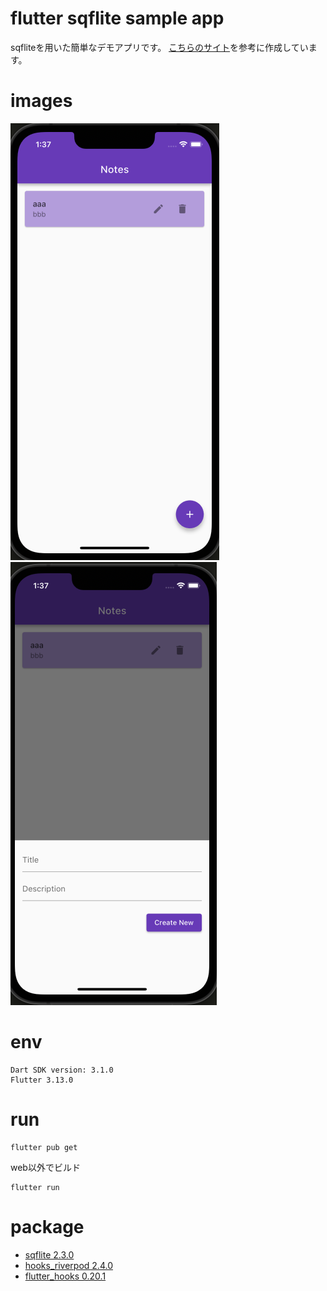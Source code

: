# flutter sqflite sample app
sqfliteを用いた簡単なデモアプリです。
[こちらのサイト](https://kimuralog.com/?p=2283)を参考に作成しています。
# images
![Alt text](image.png)
![Alt text](image-1.png)
# env
```
Dart SDK version: 3.1.0
Flutter 3.13.0 
```

# run
```
flutter pub get
```

web以外でビルド
```
flutter run
```

# package
- [sqflite 2.3.0 ](https://pub.dev/packages/sqflite)
- [hooks_riverpod 2.4.0 ](https://pub.dev/packages/hooks_riverpod/install)
- [flutter_hooks 0.20.1 ](https://pub.dev/packages/flutter_hooks)
